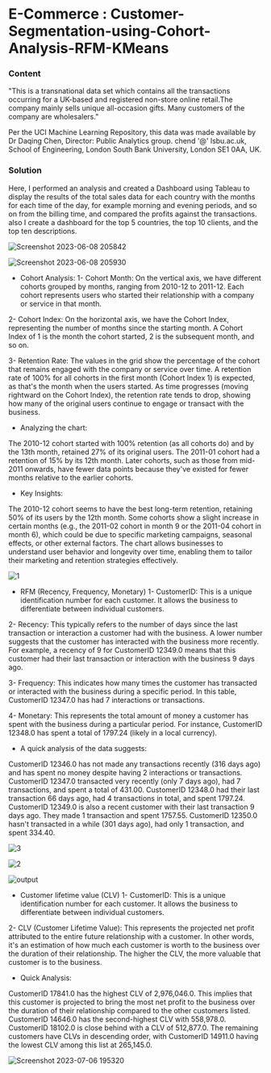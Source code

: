 # E-Commerce : Customer-Segmentation-using-Cohort-Analysis-RFM-KMeans

### Content
"This is a transnational data set which contains all the transactions occurring for a UK-based and registered non-store online retail.The company mainly sells unique all-occasion gifts. Many customers of the company are wholesalers."

Per the UCI Machine Learning Repository, this data was made available by Dr Daqing Chen, Director: Public Analytics group. chend '@' lsbu.ac.uk, School of Engineering, London South Bank University, London SE1 0AA, UK.

### Solution
Here, I performed an analysis and created a Dashboard using Tableau to display the results of the total sales data for each country with the months for each time of the day, for example morning and evening periods, and so on from the billing time, and compared the profits against the transactions. also I create a dashboard for the top 5 countries, the top 10 clients, and the top ten descriptions.

![Screenshot 2023-06-08 205842](https://github.com/Muhannad0101/Customer-Segmentation-using-Cohort-Analysis-RFM-KMeans/assets/102443619/19318e17-a3f8-42ee-9efb-d1accb83edd1)

![Screenshot 2023-06-08 205930](https://github.com/Muhannad0101/Customer-Segmentation-using-Cohort-Analysis-RFM-KMeans/assets/102443619/9ca02ad2-caa2-44d1-a15d-9b69d838b765)

- Cohort Analysis:
1- Cohort Month: On the vertical axis, we have different cohorts grouped by months, ranging from 2010-12 to 2011-12. Each cohort represents users who started their relationship with a company or service in that month.

2- Cohort Index: On the horizontal axis, we have the Cohort Index, representing the number of months since the starting month. A Cohort Index of 1 is the month the cohort started, 2 is the subsequent month, and so on.

3- Retention Rate: The values in the grid show the percentage of the cohort that remains engaged with the company or service over time. A retention rate of 100% for all cohorts in the first month (Cohort Index 1) is expected, as that's the month when the users started. As time progresses (moving rightward on the Cohort Index), the retention rate tends to drop, showing how many of the original users continue to engage or transact with the business.

- Analyzing the chart:

The 2010-12 cohort started with 100% retention (as all cohorts do) and by the 13th month, retained 27% of its original users.
The 2011-01 cohort had a retention of 15% by its 12th month.
Later cohorts, such as those from mid-2011 onwards, have fewer data points because they've existed for fewer months relative to the earlier cohorts.

- Key Insights:

The 2010-12 cohort seems to have the best long-term retention, retaining 50% of its users by the 12th month.
Some cohorts show a slight increase in certain months (e.g., the 2011-02 cohort in month 9 or the 2011-04 cohort in month 6), which could be due to specific marketing campaigns, seasonal effects, or other external factors.
The chart allows businesses to understand user behavior and longevity over time, enabling them to tailor their marketing and retention strategies effectively.

![1](https://github.com/Muhannad0101/Customer-Segmentation-using-Cohort-Analysis-RFM-KMeans/assets/102443619/6c6ffa4c-c67f-4830-bf16-6bad6e275fa4)


- RFM (Recency, Frequency, Monetary)
1- CustomerID: This is a unique identification number for each customer. It allows the business to differentiate between individual customers.

2- Recency: This typically refers to the number of days since the last transaction or interaction a customer had with the business. A lower number suggests that the customer has interacted with the business more recently. For example, a recency of 9 for CustomerID 12349.0 means that this customer had their last transaction or interaction with the business 9 days ago.

3- Frequency: This indicates how many times the customer has transacted or interacted with the business during a specific period. In this table, CustomerID 12347.0 has had 7 interactions or transactions.

4- Monetary: This represents the total amount of money a customer has spent with the business during a particular period. For instance, CustomerID 12348.0 has spent a total of 1797.24 (likely in a local currency).

- A quick analysis of the data suggests:

CustomerID 12346.0 has not made any transactions recently (316 days ago) and has spent no money despite having 2 interactions or transactions.
CustomerID 12347.0 transacted very recently (only 7 days ago), had 7 transactions, and spent a total of 431.00.
CustomerID 12348.0 had their last transaction 66 days ago, had 4 transactions in total, and spent 1797.24.
CustomerID 12349.0 is also a recent customer with their last transaction 9 days ago. They made 1 transaction and spent 1757.55.
CustomerID 12350.0 hasn't transacted in a while (301 days ago), had only 1 transaction, and spent 334.40.

![3](https://github.com/Muhannad0101/Customer-Segmentation-using-Cohort-Analysis-RFM-KMeans/assets/102443619/d59ca8ee-b5fb-4127-ad2a-0405967684ed)

![2](https://github.com/Muhannad0101/Customer-Segmentation-using-Cohort-Analysis-RFM-KMeans/assets/102443619/52e485b4-8f6b-42df-a328-1ca78558e28d)

![output](https://github.com/Muhannad0101/Customer-Segmentation-using-Cohort-Analysis-RFM-KMeans/assets/102443619/a982fd94-1a93-4ac1-b072-a901fe44f4c9)


- Customer lifetime value (CLV)
1- CustomerID: This is a unique identification number for each customer. It allows the business to differentiate between individual customers.

2- CLV (Customer Lifetime Value): This represents the projected net profit attributed to the entire future relationship with a customer. In other words, it's an estimation of how much each customer is worth to the business over the duration of their relationship. The higher the CLV, the more valuable that customer is to the business.

- Quick Analysis:

CustomerID 17841.0 has the highest CLV of 2,976,046.0. This implies that this customer is projected to bring the most net profit to the business over the duration of their relationship compared to the other customers listed.
CustomerID 14646.0 has the second-highest CLV with 558,978.0.
CustomerID 18102.0 is close behind with a CLV of 512,877.0.
The remaining customers have CLVs in descending order, with CustomerID 14911.0 having the lowest CLV among this list at 265,145.0.

![Screenshot 2023-07-06 195320](https://github.com/Muhannad0101/Customer-Segmentation-using-Cohort-Analysis-RFM-KMeans/assets/102443619/dd698805-7a56-49b5-9fe7-4f93cba4ee3e)
